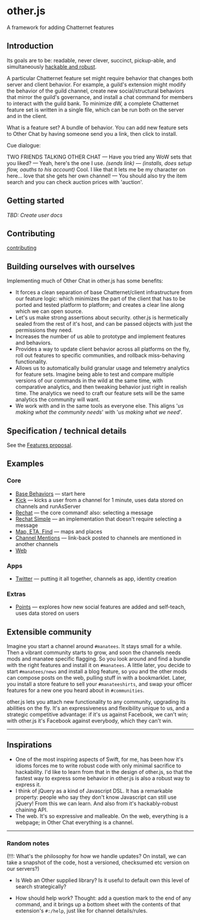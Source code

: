 # other.js

A framework for adding Chatternet features

## Introduction

Its goals are to be: readable, never clever, succinct, pickup-able, and simultaneously [hackable and robust](#inspirations).

A particular Chatternet feature set might require behavior that changes both server and client behavior. For example, a guild's extension might modify the behavior of the guild channel, create new social/structural behaviors that mirror the guild's governance, and install a chat command for members to interact with the guild bank. To minimize dW, a complete Chatternet feature set is written in a single file, which can be run both on the server and in the client.

What is a feature set? A bundle of behavior. You can add new feature sets to Other Chat by having someone send you a link, then click to install.

Cue dialogue:

TWO FRIENDS TALKING OTHER CHAT — Have you tried any WoW sets that you liked? — Yeah, here's the one I use. _(sends link)_ — _(installs, does setup flow, oauths to his account)_ Cool. I like that it lets me be my character on here... love that she gets her own channel! — You should also try the item search and you can check auction prices with 'auction'.

## Getting started

*TBD: Create user docs*

## Contributing

[contributing](CONTRIBUTING.md)

## Building ourselves with ourselves

Implementing much of Other Chat in other.js has some benefits:

- It forces a clean separation of base Chatternet/client infrastructure from our feature logic: which minimizes the part of the client that has to be ported and tested platform to platform; and creates a clear line along which we can open source.
- Let's us make strong assertions about security. other.js is hermetically sealed from the rest of it's host, and can be passed objects with just the permissions they need.
- Increases the number of us able to prototype and implement features and behaviors.
- Provides a way to update client behavior across all platforms on the fly, roll out features to specific communities, and rollback miss-behaving functionality.
- Allows us to automatically build granular usage and telemetry analytics for feature sets. Imagine being able to test and compare multiple versions of our commands in the wild at the same time, with comparative analytics, and then tweaking behavior just right in realish time. The analytics we need to craft our feature sets will be the same analytics the community will want.
- We work with and in the same tools as everyone else. This aligns '_us making what the community needs_' with '_us making what we need_'.

## Specification / technical details

See the [Features proposal](FEATURES.md).

## Examples

### Core

* [Base Behaviors](pseudo/core/base.pseudo.js) &mdash; start here
* [Kick](pseudo/core/kick.pseudo.js) &mdash; kicks a user from a channel for 1 minute, uses data stored on channels and runAsServer
* [Rechat](pseudo/core/rechat.pseudo.js) &mdash; the core command! also: selecting a message
* [Rechat Simple](pseudo/core/rechat-simple.pseudo.js) &mdash; an implementation that doesn't require selecting a message
* [Map, ETA, Find](pseudo/core/map.pseudo.js) &mdash; maps and places
* [Channel Mentions](pseudo/core/channel-mentions.pseudo.js) &mdash; link-back posted to channels are mentioned in another channels
* [Web](pseudo/core/web.pseudo.js)

### Apps

* [Twitter](pseudo/apps/twitter.pseudo.js) &mdash; putting it all together, channels as app, identity creation

### Extras

* [Points](pseudo/extras/points.pseudo.js) &mdash; explores how new social features are added and self-teach, uses data stored on users

## Extensible community

Imagine you start a channel around `#manatees`. It stays small for a while. Then a vibrant community starts to grow, and soon the channels needs mods and manatee specific flagging. So you look around and find a bundle with the right features and install it on `#manatees`. A little later, you decide to start `#manatees/news` and install a blog feature, so you and the other mods can compose posts on the web, pulling stuff in with a bookmarklet. Later, you install a store feature to sell your `#manateeshirts`, and swap your officer features for a new one you heard about in `#communities`.

other.js lets you attach new functionality to any community, upgrading its abilities on the fly. It's an expressiveness and flexibility unique to us, and a strategic competitive advantage: if it's us against Facebook, we can't win; with other.js it's Facebook against everybody, which they can't win.

---

## Inspirations

- One of the most inspiring aspects of Swift, for me, has been how it's idioms forces me to write robust code with only minimal sacrifice to hackability. I'd like to learn from that in the design of other.js, so that the fastest way to express some behavior in other.js is also a robust way to express it.
- I think of jQuery as a kind of Javascript DSL. It has a remarkable property: people who say they don't know Javascript can still use jQuery! From this we can learn. And also from it's hackably-robust chaining API.
- The web. It's so expressive and malleable. On the web, everything is a webpage; in Other Chat everything is a channel.


--------------------------

### Random notes

(!!!: What's the philosophy for how we handle updates? On install, we can take a snapshot of the code, host a versioned, checksumed etc version on our servers?)

* Is Web an Other supplied library? Is it useful to default own this level of search strategically?

* How should help work? Thought: add a question mark to the end of any command, and it brings up a bottom sheet with the contents of that extension's `#:/help`, just like for channel details/rules.

